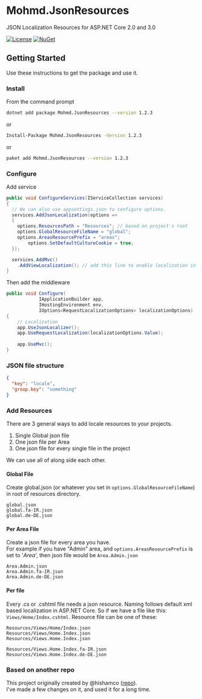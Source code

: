 # Mohmd.JsonResources
JSON Localization Resources for ASP.NET Core 2.0 and 3.0

[![License](https://img.shields.io/badge/License-MIT-yellow.svg?style=flat-square)](https://github.com/azhdari/Mohmd.JsonResources/blob/master/License.txt)
[![NuGet](https://img.shields.io/badge/nuget-1.2.3-blue.svg?style=flat-square)](https://www.nuget.org/packages/Mohmd.JsonResources/1.2.3)

## Getting Started
Use these instructions to get the package and use it.

### Install
From the command prompt
```bash
dotnet add package Mohmd.JsonResources --version 1.2.3
```
or
```bash
Install-Package Mohmd.JsonResources -Version 1.2.3
```
or
```bash
paket add Mohmd.JsonResources --version 1.2.3
```

### Configure
Add service
```csharp
public void ConfigureServices(IServiceCollection services)
{
  // We can also use appsettings.json to configure options.
  services.AddJsonLocalization(options =>
  {
	options.ResourcesPath = "Resources"; // based on project's root
	options.GlobalResourceFileName = "global";
	options.AreasResourcePrefix = "areas";
        options.SetDefaultCultureCookie = true;
  });

  services.AddMvc()
	.AddViewLocalization(); // add this line to enable localization in views
}
```
Then add the middleware
```csharp
public void Configure(
            IApplicationBuilder app,
            IHostingEnvironment env,
            IOptions<RequestLocalizationOptions> localizationOptions)
{
	// Localization
	app.UseJsonLocalizer();
	app.UseRequestLocalization(localizationOptions.Value);
	
	app.UseMvc();
}
```

### JSON file structure
```json
{
  "key": "locale",
  "group.key": "something"
}
```

### Add Resources

There are 3 general ways to add locale resources to your projects.  
1) Single Global json file
2) One json file per Area
3) One json file for every single file in the project

We can use all of along side each other.

#### Global File
Create global.json (or whatever you set
in `options.GlobalResourceFileName`) in root of resources directory.  
```
global.json
global.fa-IR.json
global.de-DE.json
```

#### Per Area File
Create a json file for every area you have.  
For example if you have "Admin" area, and `options.AreasResourcePrefix` is set to '*Area*',
then json file would be `Area.Admin.json`
```
Area.Admin.json
Area.Admin.fa-IR.json
Area.Admin.de-DE.json
```

#### Per file
Every .cs or .cshtml file needs a json resource.
Naming follows default xml based localization in ASP.NET Core.
So if we have a file like this: `Views/Home/Index.cshtml`. Resource file can be one of these:  
```
Resources/Views/Home/Index.json
Resources/Views/Home.Index.json
Resources/Views.Home.Index.json

Resources/Views.Home.Index.fa-IR.json
Resources/Views.Home.Index.de-DE.json
```

### Based on another repo
This project originally created by @hishamco ([repo](https://github.com/hishamco/My.Extensions.Localization.Json)).  
I've made a few changes on it, and used it for a long time.
